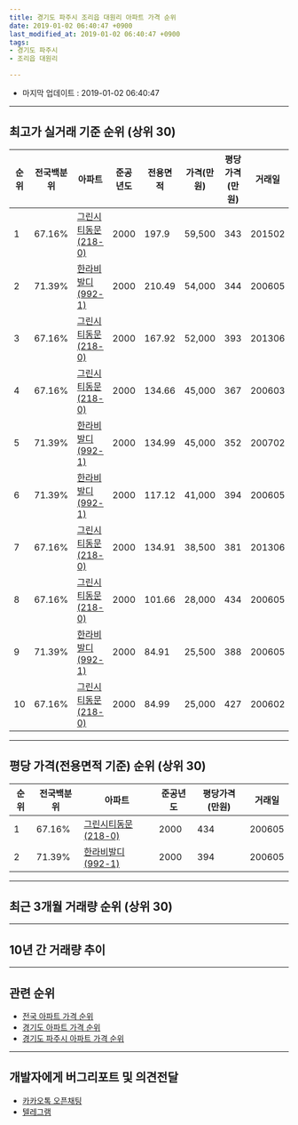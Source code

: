 ```yaml
---
title: 경기도 파주시 조리읍 대원리 아파트 가격 순위
date: 2019-01-02 06:40:47 +0900
last_modified_at: 2019-01-02 06:40:47 +0900
tags:
- 경기도 파주시
- 조리읍 대원리

---
```


* 마지막 업데이트 : 2019-01-02 06:40:47

---

## 최고가 실거래 기준 순위 (상위 30)


|순위|전국백분위|아파트|준공년도|전용면적|가격(만원)|평당가격(만원)|거래일|
|---|---|---|---|---|---|---|---|
|1|67.16%|[그린시티동문(218-0)](https://search.naver.com/search.naver?query=%EA%B2%BD%EA%B8%B0%EB%8F%84+%ED%8C%8C%EC%A3%BC%EC%8B%9C+%EC%A1%B0%EB%A6%AC%EC%9D%8D+%EB%8C%80%EC%9B%90%EB%A6%AC+%EA%B7%B8%EB%A6%B0%EC%8B%9C%ED%8B%B0%EB%8F%99%EB%AC%B8%28218-0%29)|2000|197.9|59,500|343|201502|
|2|71.39%|[한라비발디(992-1)](https://search.naver.com/search.naver?query=%EA%B2%BD%EA%B8%B0%EB%8F%84+%ED%8C%8C%EC%A3%BC%EC%8B%9C+%EC%A1%B0%EB%A6%AC%EC%9D%8D+%EB%8C%80%EC%9B%90%EB%A6%AC+%ED%95%9C%EB%9D%BC%EB%B9%84%EB%B0%9C%EB%94%94%28992-1%29)|2000|210.49|54,000|344|200605|
|3|67.16%|[그린시티동문(218-0)](https://search.naver.com/search.naver?query=%EA%B2%BD%EA%B8%B0%EB%8F%84+%ED%8C%8C%EC%A3%BC%EC%8B%9C+%EC%A1%B0%EB%A6%AC%EC%9D%8D+%EB%8C%80%EC%9B%90%EB%A6%AC+%EA%B7%B8%EB%A6%B0%EC%8B%9C%ED%8B%B0%EB%8F%99%EB%AC%B8%28218-0%29)|2000|167.92|52,000|393|201306|
|4|67.16%|[그린시티동문(218-0)](https://search.naver.com/search.naver?query=%EA%B2%BD%EA%B8%B0%EB%8F%84+%ED%8C%8C%EC%A3%BC%EC%8B%9C+%EC%A1%B0%EB%A6%AC%EC%9D%8D+%EB%8C%80%EC%9B%90%EB%A6%AC+%EA%B7%B8%EB%A6%B0%EC%8B%9C%ED%8B%B0%EB%8F%99%EB%AC%B8%28218-0%29)|2000|134.66|45,000|367|200603|
|5|71.39%|[한라비발디(992-1)](https://search.naver.com/search.naver?query=%EA%B2%BD%EA%B8%B0%EB%8F%84+%ED%8C%8C%EC%A3%BC%EC%8B%9C+%EC%A1%B0%EB%A6%AC%EC%9D%8D+%EB%8C%80%EC%9B%90%EB%A6%AC+%ED%95%9C%EB%9D%BC%EB%B9%84%EB%B0%9C%EB%94%94%28992-1%29)|2000|134.99|45,000|352|200702|
|6|71.39%|[한라비발디(992-1)](https://search.naver.com/search.naver?query=%EA%B2%BD%EA%B8%B0%EB%8F%84+%ED%8C%8C%EC%A3%BC%EC%8B%9C+%EC%A1%B0%EB%A6%AC%EC%9D%8D+%EB%8C%80%EC%9B%90%EB%A6%AC+%ED%95%9C%EB%9D%BC%EB%B9%84%EB%B0%9C%EB%94%94%28992-1%29)|2000|117.12|41,000|394|200605|
|7|67.16%|[그린시티동문(218-0)](https://search.naver.com/search.naver?query=%EA%B2%BD%EA%B8%B0%EB%8F%84+%ED%8C%8C%EC%A3%BC%EC%8B%9C+%EC%A1%B0%EB%A6%AC%EC%9D%8D+%EB%8C%80%EC%9B%90%EB%A6%AC+%EA%B7%B8%EB%A6%B0%EC%8B%9C%ED%8B%B0%EB%8F%99%EB%AC%B8%28218-0%29)|2000|134.91|38,500|381|201306|
|8|67.16%|[그린시티동문(218-0)](https://search.naver.com/search.naver?query=%EA%B2%BD%EA%B8%B0%EB%8F%84+%ED%8C%8C%EC%A3%BC%EC%8B%9C+%EC%A1%B0%EB%A6%AC%EC%9D%8D+%EB%8C%80%EC%9B%90%EB%A6%AC+%EA%B7%B8%EB%A6%B0%EC%8B%9C%ED%8B%B0%EB%8F%99%EB%AC%B8%28218-0%29)|2000|101.66|28,000|434|200605|
|9|71.39%|[한라비발디(992-1)](https://search.naver.com/search.naver?query=%EA%B2%BD%EA%B8%B0%EB%8F%84+%ED%8C%8C%EC%A3%BC%EC%8B%9C+%EC%A1%B0%EB%A6%AC%EC%9D%8D+%EB%8C%80%EC%9B%90%EB%A6%AC+%ED%95%9C%EB%9D%BC%EB%B9%84%EB%B0%9C%EB%94%94%28992-1%29)|2000|84.91|25,500|388|200605|
|10|67.16%|[그린시티동문(218-0)](https://search.naver.com/search.naver?query=%EA%B2%BD%EA%B8%B0%EB%8F%84+%ED%8C%8C%EC%A3%BC%EC%8B%9C+%EC%A1%B0%EB%A6%AC%EC%9D%8D+%EB%8C%80%EC%9B%90%EB%A6%AC+%EA%B7%B8%EB%A6%B0%EC%8B%9C%ED%8B%B0%EB%8F%99%EB%AC%B8%28218-0%29)|2000|84.99|25,000|427|200602|


---

## 평당 가격(전용면적 기준) 순위 (상위 30)


|순위|전국백분위|아파트|준공년도|평당가격(만원)|거래일|
|---|---|---|---|---|---|
|1|67.16%|[그린시티동문(218-0)](https://search.naver.com/search.naver?query=%EA%B2%BD%EA%B8%B0%EB%8F%84+%ED%8C%8C%EC%A3%BC%EC%8B%9C+%EC%A1%B0%EB%A6%AC%EC%9D%8D+%EB%8C%80%EC%9B%90%EB%A6%AC+%EA%B7%B8%EB%A6%B0%EC%8B%9C%ED%8B%B0%EB%8F%99%EB%AC%B8%28218-0%29)|2000|434|200605|
|2|71.39%|[한라비발디(992-1)](https://search.naver.com/search.naver?query=%EA%B2%BD%EA%B8%B0%EB%8F%84+%ED%8C%8C%EC%A3%BC%EC%8B%9C+%EC%A1%B0%EB%A6%AC%EC%9D%8D+%EB%8C%80%EC%9B%90%EB%A6%AC+%ED%95%9C%EB%9D%BC%EB%B9%84%EB%B0%9C%EB%94%94%28992-1%29)|2000|394|200605|


---

## 최근 3개월 거래량 순위 (상위 30)


<div style="width:100%;">
    <canvas id="deal_count_ranking" height="250"></canvas>
</div>


<script>
new Chart(document.getElementById("deal_count_ranking"), {
    type: 'horizontalBar',
    data: {
        labels: ['그린시티동문(218-0)', '한라비발디(992-1)'],
        datasets: [{
            label: '실거래 수',
            data: [5, 5],
            borderColor: "rgba(255, 0, 128, 1)",
            backgroundColor: "rgba(255, 0, 128, 0.5)",
            fill: false,
        }]
    },
    options: {
        responsive: true,
        title: {
            display: true,
            text: '최근 3개월 거래량 순위'
        },
        tooltips: {
            mode: 'index',
            intersect: false,
            callbacks: {
                title: function(tooltipItems, data) {
                    return "실거래 수:";
                },
                label: function(tooltipItem, data) {
                    return data.labels[tooltipItem.index] + ": " + tooltipItem.xLabel;
                }
            }
        },
        hover: {
            mode: 'nearest',
            intersect: true
        },
        scales: {
            xAxes: [{
                display: true,
                scaleLabel: {
                    display: true,
                    labelString: '실거래 수'
                },
                ticks: {
                    suggestedMin: 0,
                }
            }],
            yAxes: [{
                display: true,
                ticks: {
                    autoSkip: false,
                    callback: function(value, index, values) {
                        if (value.length > 15)
                            return value.substr(0, 13) + "...";
                        else
                            return value;
                    }
                },
                scaleLabel: {
                    display: false,
                }
            }]
        }
    }
});

</script>


---

## 10년 간 거래량 추이


<div style="width:100%;">
    <canvas id="deal_progress" height="250"></canvas>
</div>

<script>
new Chart(document.getElementById("deal_progress"), {
    type: 'line',
    data: {
        labels: ['200901','200902','200903','200904','200905','200906','200907','200908','200909','200910','200911','200912','201001','201002','201003','201004','201005','201006','201007','201008','201009','201010','201011','201012','201101','201102','201103','201104','201105','201106','201107','201108','201109','201110','201111','201112','201201','201202','201203','201204','201205','201206','201207','201208','201209','201210','201211','201212','201301','201302','201303','201304','201305','201306','201307','201308','201309','201310','201311','201312','201401','201402','201403','201404','201405','201406','201407','201408','201409','201410','201411','201412','201501','201502','201503','201504','201505','201506','201507','201508','201509','201510','201511','201512','201601','201602','201603','201604','201605','201606','201607','201608','201609','201610','201611','201612','201701','201702','201703','201704','201705','201706','201707','201708','201709','201710','201711','201712','201801','201802','201803','201804','201805','201806','201807','201808','201809','201810','201811','201812','201901'],
        datasets: [{
            label: '실거래 수',
            pointRadius: 1,
            data: [4, 5, 10, 12, 25, 6, 14, 12, 22, 12, 6, 4, 4, 5, 7, 5, 5, 10, 7, 9, 4, 11, 15, 6, 15, 8, 7, 10, 16, 10, 9, 17, 10, 8, 8, 9, 9, 11, 8, 8, 14, 11, 10, 7, 7, 11, 19, 8, 6, 6, 14, 13, 26, 17, 8, 16, 17, 18, 10, 13, 15, 15, 21, 14, 12, 15, 9, 20, 18, 23, 16, 9, 17, 12, 29, 23, 19, 34, 38, 22, 46, 28, 14, 14, 23, 20, 23, 32, 20, 28, 21, 23, 21, 20, 14, 8, 8, 9, 15, 16, 21, 31, 27, 16, 19, 16, 14, 8, 12, 7, 10, 10, 18, 14, 14, 3, 14, 9, 7, 3, 0],
            borderColor: "rgba(255, 201, 14, 1)",
            backgroundColor: "rgba(255, 201, 14, 0.5)",
            fill: true,
        }]
    },
    options: {
        responsive: true,
        title: {
            display: true,
            text: '10년간 거래량 추이'
        },
        tooltips: {
            mode: 'index',
            intersect: false,
        },
        hover: {
            mode: 'nearest',
            intersect: true
        },
        scales: {
            xAxes: [{
                display: true,
                scaleLabel: {
                    display: true,
                    labelString: '년/월'
                }
            }],
            yAxes: [{
                display: true,
                ticks: {
                    suggestedMin: 0,
                },
                scaleLabel: {
                    display: true,
                    labelString: '실거래 수'
                }
            }]
        }
    }
});

</script>


---

## 관련 순위

- [전국 아파트 가격 순위](https://inasie.github.io/apt-ranking/전국)
- [경기도 아파트 가격 순위](https://inasie.github.io/apt-ranking/경기도)
- [경기도 파주시 아파트 가격 순위](https://inasie.github.io/apt-ranking/경기도-파주시)


---

## 개발자에게 버그리포트 및 의견전달

- [카카오톡 오픈채팅](https://open.kakao.com/o/gLJUAP4)
- [텔레그램](https://t.me/inasie)

